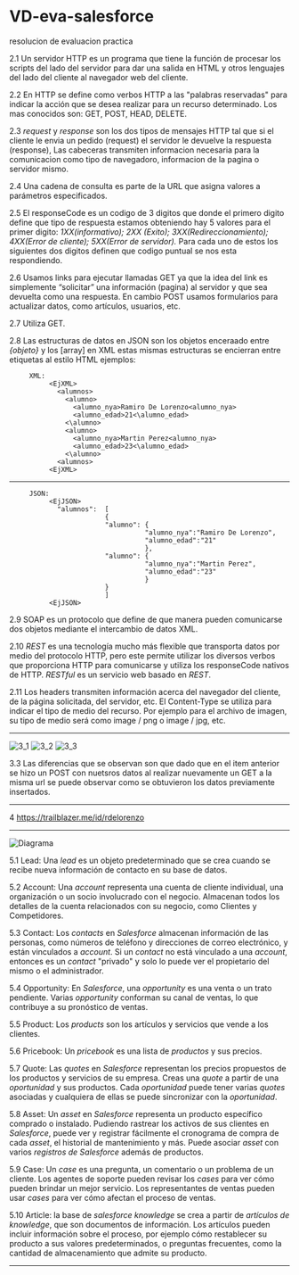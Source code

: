 # VD-eva-salesforce
resolucion de evaluacion practica
    
  
  2.1 Un servidor HTTP es un programa que tiene la función de procesar los scripts del lado del servidor para dar una salida en HTML y otros lenguajes del lado del cliente al           navegador web del cliente.
  
  2.2 En HTTP se define como verbos HTTP a las "palabras reservadas" para indicar la acción que se desea realizar para un recurso determinado. Los mas conocidos son: GET,  POST,         HEAD, DELETE.
      
  2.3 *request* y *response* son los dos tipos de mensajes HTTP tal que si el cliente le envia un pedido (request) el servidor le devuelve la respuesta (response), Las cabeceras         transmiten informacion necesaria para la comunicacion como tipo de navegadoro, informacion de la pagina o servidor mismo.
  
  2.4 Una cadena de consulta es parte de la URL que asigna valores a parámetros especificados.
  
  2.5 El responseCode es un codigo de 3 digitos que donde el primero digito define que tipo de respuesta estamos obteniendo hay 5 valores para el primer digito:
          *1XX(informativo);
           2XX (Exito);
           3XX(Redireccionamiento);
           4XX(Error de cliente);
           5XX(Error de servidor).*
      Para cada uno de estos los siguientes dos digitos definen que codigo puntual se nos esta respondiendo.
      
  2.6 Usamos links para ejecutar llamadas GET ya que la idea del link es simplemente “solicitar” una información (pagina) al servidor y que sea devuelta como una respuesta.             En cambio POST usamos formularios para actualizar datos, como artículos, usuarios, etc.
  
  2.7 Utiliza GET.
  
  2.8 Las estructuras de datos en JSON son los objetos enceraado entre *{objeto}* y los \[array] en XML estas mismas estructuras se encierran entre etiquetas al estilo HTML             ejemplos:
         
         XML:
              <EjXML>
                <alumnos>
                  <alumno>
                    <alumno_nya>Ramiro De Lorenzo<alumno_nya>
                    <alumno_edad>21<\alumno_edad>
                  <\alumno>
                  <alumno>
                    <alumno_nya>Martin Perez<alumno_nya>
                    <alumno_edad>23<\alumno_edad>
                  <\alumno>
                <alumnos>
              <EjXML>
              
------------------------ 
         
         JSON:
              <EjJSON>
                "alumnos":  [
                            {
                            "alumno": {
                                      "alumno_nya":"Ramiro De Lorenzo",
                                      "alumno_edad":"21"
                                      },
                            "alumno": {
                                      "alumno_nya":"Martin Perez",
                                      "alumno_edad":"23"
                                      }
                            }
                            ]
              <EjJSON>
  
  2.9 SOAP es un protocolo que define de que manera pueden comunicarse dos objetos mediante el intercambio de datos XML.
  
  2.10 *REST* es una tecnología mucho más flexible que transporta datos por medio del protocolo HTTP, pero este permite utilizar los diversos verbos que proporciona HTTP para          comunicarse y utiliza los responseCode nativos de HTTP. *RESTful* es un servicio web basado en *REST*.
                
  2.11 Los headers transmiten información acerca del navegador del cliente, de la página solicitada, del servidor, etc. El  Content-Type se utiliza para indicar el tipo de medio        del recurso. Por ejemplo para el archivo de imagen, su tipo de medio será como image / png o image / jpg, etc.
  
  --------
  
  ![3_1](https://user-images.githubusercontent.com/84874555/135533818-31059dcb-f68f-4161-8f05-d128c1c8bab4.PNG)
  ![3_2](https://user-images.githubusercontent.com/84874555/135533812-a44cd62e-8af5-40be-8bd3-c3768264ab2d.PNG)
  ![3_3](https://user-images.githubusercontent.com/84874555/135533821-beed2a82-e18a-452b-9efb-441dc816d3d3.PNG)
  
  3.3 Las diferencias que se observan son que dado que en el item anterior se hizo un POST con nuetsros datos al realizar nuevamente un GET a la misma url se puede observar como       se obtuvieron los datos previamente insertados.

  --------
  
  4 https://trailblazer.me/id/rdelorenzo
  
  --------
  
  ![Diagrama](https://user-images.githubusercontent.com/84874555/135633073-75eb6ea3-dad0-41f2-b979-cafacfff14fe.jpg)
  
  5.1 Lead: Una *lead* es un objeto predeterminado que se crea cuando se recibe nueva información de contacto en su base de datos.
  
  5.2 Account: Una *account* representa una cuenta de cliente individual, una organización o un socio involucrado con el negocio. Almacenan todos los detalles de la cuenta         relacionados con su negocio, como Clientes y Competidores.
  
  5.3 Contact: Los *contacts* en *Salesforce* almacenan información de las personas, como números de teléfono y direcciones de correo electrónico, y están vinculados a                 *account*. Si un *contact* no está vinculado a una *account*, entonces es un *contact* "privado" y solo lo puede ver el propietario del mismo o el administrador.
  
  5.4 Opportunity: En *Salesforce*, una *opportunity* es una venta o un trato pendiente. Varias *opportunity* conforman su canal de ventas, lo que contribuye a su pronóstico de       ventas.
  
  5.5 Product: Los *products* son los artículos y servicios que vende a los clientes.
  
  5.6 Pricebook: Un *pricebook* es una lista de *productos* y sus precios.
  
  5.7 Quote: Las *quotes* en *Salesforce* representan los precios propuestos de los productos y servicios de su empresa. Creas una *quote* a partir de una *oportunidad* y sus         productos. Cada *oportunidad* puede tener varias *quotes* asociadas y cualquiera de ellas se puede sincronizar con la *oportunidad*.
  
  5.8 Asset: Un *asset* en *Salesforce* representa un producto específico comprado o instalado. Pudiendo rastrear los activos de sus clientes en *Salesforce*, puede ver y             registrar fácilmente el cronograma de compra de cada *asset*, el historial de mantenimiento y más. Puede asociar *asset* con varios *registros de Salesforce* además de           productos.
  
  5.9 Case: Un *case* es una pregunta, un comentario o un problema de un cliente. Los agentes de soporte pueden revisar los *cases* para ver cómo pueden brindar un mejor               servicio. Los representantes de ventas pueden usar *cases* para ver cómo afectan el proceso de ventas.
  
  5.10 Article: la base de *salesforce knowledge* se crea a partir de *artículos de knowledge*, que son documentos de información. Los artículos pueden incluir información sobre        el proceso, por ejemplo cómo restablecer su producto a sus valores predeterminados, o preguntas frecuentes, como la cantidad de almacenamiento que admite su                      producto.

  --------
  
  
